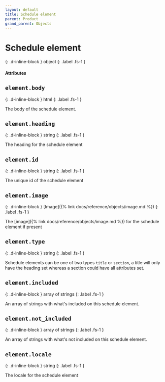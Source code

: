 ```yaml
---
layout: default
title: Schedule element
parent: Product
grand_parent: Objects
---
```


# Schedule element
{: .d-inline-block }
object
{: .label .fs-1 }

#### Attributes

## `element.body`
{: .d-inline-block }
html
{: .label .fs-1 }

The body of the schedule element.

## `element.heading`
{: .d-inline-block }
string
{: .label .fs-1 }

The heading for the schedule element

## `element.id`
{: .d-inline-block }
string
{: .label .fs-1 }

The unique id of the schedule element

## `element.image`
{: .d-inline-block }
[Image]({% link docs/reference/objects/image.md %})
{: .label .fs-1 }

The [image]({% link docs/reference/objects/image.md %}) for the schedule element if present

## `element.type`
{: .d-inline-block }
string
{: .label .fs-1 }

Schedule elements can be one of two types `title` or `section`, a title will only have the heading set whereas a section could have all attributes set. 

## `element.included`
{: .d-inline-block }
array of strings
{: .label .fs-1 }

An array of strings with what's included on this schedule element.

## `element.not_included`
{: .d-inline-block }
array of strings
{: .label .fs-1 }

An array of strings with what's not included on this schedule element.

## `element.locale`
{: .d-inline-block }
string
{: .label .fs-1 }

The locale for the schedule element


